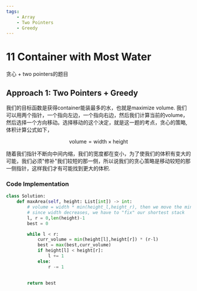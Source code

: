 ```yaml
---
tags:
    - Array
    - Two Pointers
    - Greedy
---
```


# 11 Container with Most Water

贪心 + two pointers的题目

## Approach 1: Two Pointers + Greedy

我们的目标函数是获得container能装最多的水，也就是maximize volume. 我们可以用两个指针，一个指向左边，一个指向右边，然后我们计算当前的volume，然后选择一个方向移动。选择移动的这个决定，就是这一题的考点，贪心的策略, 体积计算公式如下， 

$$
\text{volume} = \text{width} \times \text{height}
$$

随着我们指针不断向中间内缩，我们的宽度都在变小，为了使我们的体积有变大的可能，我们必须"修补"我们较短的那一侧，所以说我们的贪心策略是移动较短的那一侧指针，这样我们才有可能找到更大的体积.


### Code Implementation

```python
class Solution:
    def maxArea(self, height: List[int]) -> int:
        # volume = width * min(height_l,height_r), then we move the min pointer
        # since width decreases, we have to "fix" our shortest stack
        l, r = 0,len(height)-1
        best = 0

        while l < r:
            curr_volume = min(height[l],height[r]) * (r-l)                
            best = max(best,curr_volume)
            if height[l] < height[r]:
                l += 1
            else:
                r -= 1
                

        return best
        
```